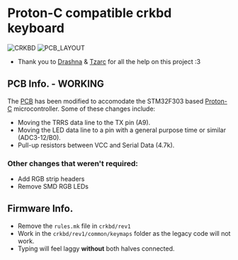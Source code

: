 # Proton-C compatible crkbd keyboard 
![CRKBD](https://raw.githubusercontent.com/wafflekeebs/waffle_corne/proton-c/images/crkbd.png)
![PCB_LAYOUT](https://raw.githubusercontent.com/wafflekeebs/waffle_corne/proton-c/images/pcb.png)

* Thank you to [Drashna](https://github.com/drashna) & [Tzarc](https://github.com/tzarc) for all the help on this project :3
## PCB Info. - WORKING 
The [PCB](https://github.com/foostan/crkbd.git) has been modified to accomodate the STM32F303 based [Proton-C](https://qmk.fm/proton-c/) microcontroller. Some of these changes include: 
* Moving the TRRS data line to the TX pin (A9). 
* Moving the LED data line to a pin with a general purpose time or similar (ADC3-12/B0).
* Pull-up resistors between VCC and Serial Data (4.7k).
### Other changes that weren't required:
* Add RGB strip headers 
* Remove SMD RGB LEDs

## Firmware Info. 
* Remove the `rules.mk` file in `crkbd/rev1`
* Work in the `crkbd/rev1/common/keymaps` folder as the legacy code will not work. 
* Typing will feel laggy **without** both halves connected. 
